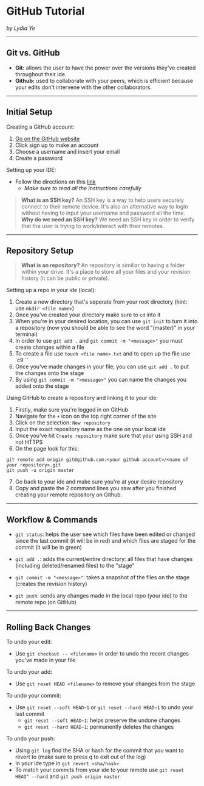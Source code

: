 # GitHub Tutorial

_by Lydia Ye_

---
## Git vs. GitHub
* **Git:** allows the user to have the power over the versions they've created throughout their ide.
* **Github:** used to collaborate with your peers, which is efficient because your edits don't intervene with the other collaborators.

---
## Initial Setup
Creating a GitHub account:
1. [Go on the GitHub website](https://github.com/)
2. Click sign up to make an account
3. Choose a username and insert your email
4. Create a password

Setting up your IDE:
* Follow the directions on this [link](https://github.com/hstatsep/ide50)
  * *Make sure to read all the instructions carefully*

> **What is an SSH key?**
An SSH key is a way to help users securely connect to their remote device. It's also an alternative way to login without having to input your username and password all the time.    
**Why do we need an SSH key?**
We need an SSH key in order to verify that the user is trying to work/interact with their remotes.

---
## Repository Setup
> **What is an repository?**
An repository is similiar to having a folder within your drive. It's a place to store all your files and your revision history (it can be public or private).

Setting up a repo in your ide (local):
1. Create a new directory that's seperate from your root directory (hint: use `mkdir <file name>`)
2. Once you've created your directory make sure to `cd` into it
3. When you're in your desired location, you can use `git init` to turn it into a repository (now you should be able to see the word "(master)" in your terminal)
4.  In order to use `git add .` and `git commit -m "<message>"` you must create changes within a file
5.  To create a file use `touch <file name>.txt` and to open up the file use `c9 <filename>``
6.  Once you've made changes in your file, you can use `git add .` to put the changes onto the stage
7.  By using `git commit -m "<message>"` you can name the changes you added onto the stage

Using GitHub to create a repository and linking it to your ide: 
1. Firstly, make sure you're logged in on GitHub
2. Navigate for the `+` icon on the top right corner of the site
3. Click on the selection: `New repository`
4. Input the exact repository name as the one on your local ide
5. Once you've hit `Create repository` make sure that your using SSH and not HTTPS
6. On the page look for this:
```
git remote add origin git@github.com:<your github account>/<name of your repository>.git
git push -u origin master
```
7. Go back to your ide and make sure you're at your desire repository
8. Copy and paste the 2 command lines you saw after you finished creating your remote repository on Github. 

---
## Workflow & Commands
* `git status`: helps the user see which files have been edited or changed since the last commit (it will be in red) and which files are staged for the commit (it will be in green)

* `git add .`: adds the current/entire directory: all files that have changes (including deleted/renamed files) to the "stage"

* `git commit -m "<message>"`: takes a snapshot of the files on the stage (creates the revision history)

* `git push`: sends any changes made in the local repo (your ide) to the remote repo (on GitHub)

---
## Rolling Back Changes
To undo your edit:
* Use `git checkout -- <filename>` in order to undo the recent changes you've made in your file

To undo your add:
* Use `git reset HEAD <filename>` to remove your changes from the stage

To undo your commit:
* Use `git reset --soft HEAD~1` or `git reset --hard HEAD~1` to undo your last commit 
  * `git reset --soft HEAD~1`: helps preserve the undone changes 
  * `git reset --hard HEAD~1`: permanently deletes the changes 

To undo your push:
* Using `git log` find the SHA or hash for the commit that you want to revert to (make sure to press q to exit out of the log) 
* In your ide type in `git revert <sha/hash>`
* To match your commits from your ide to your remote use `git reset HEAD^ --hard` and `git push origin master`

